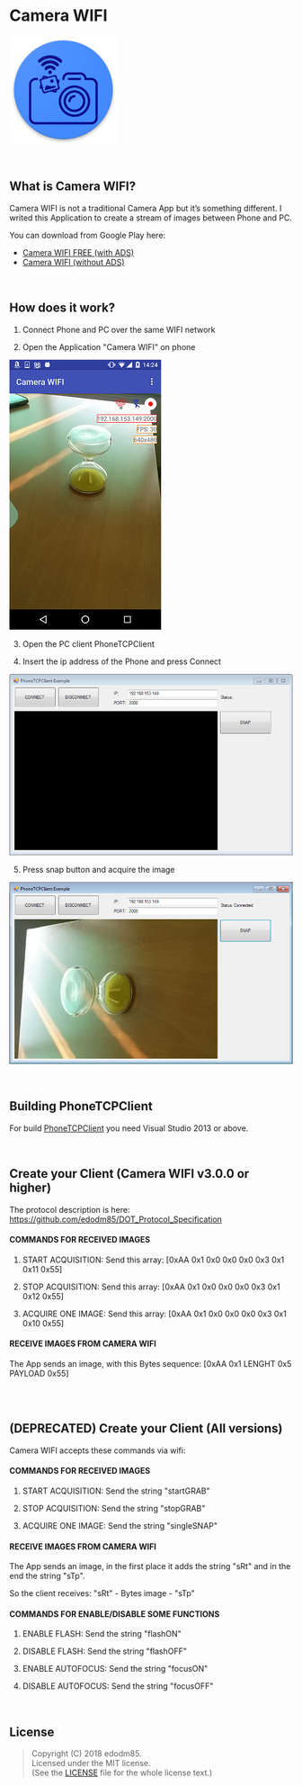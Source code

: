 # Camera WIFI

![](Resources/ic_launcher.png)

<br>

## What is Camera WIFI?

Camera WIFI is not a traditional Camera App but it’s something different.
I writed this Application to create a stream of images between Phone and PC.

You can download from Google Play here:
* [Camera WIFI FREE (with ADS)](https://play.google.com/store/apps/details?id=com.edodm85.cameratcp.free)
* [Camera WIFI (without ADS)](https://play.google.com/store/apps/details?id=com.edodm85.cameratcp.paid)

<br>

## How does it work?

1. Connect Phone and PC over the same WIFI network

2. Open the Application "Camera WIFI" on phone

![](Resources/Screen1%20CameraWIFI.png)

3. Open the PC client PhoneTCPClient

4. Insert the ip address of the Phone and press Connect

![](Resources/Screen3%20PhoneTCPClient.PNG)

5. Press snap button and acquire the image

![](Resources/Screen4%20PhoneTCPClient.PNG)

<br>

## Building PhoneTCPClient

For build [PhoneTCPClient](https://github.com/edodm85/CameraWIFI/tree/master/PhoneTCPClient%20Source%20Code) you need Visual Studio 2013 or above.

<br>

## Create your Client (Camera WIFI v3.0.0 or higher)

The protocol description is here: https://github.com/edodm85/DOT_Protocol_Specification

#### COMMANDS FOR RECEIVED IMAGES

1. START ACQUISITION: Send this array: [0xAA 0x1 0x0 0x0 0x0 0x3 0x1 0x11 0x55]

2. STOP ACQUISITION: Send this array: [0xAA 0x1 0x0 0x0 0x0 0x3 0x1 0x12 0x55]

3. ACQUIRE ONE IMAGE: Send this array: [0xAA 0x1 0x0 0x0 0x0 0x3 0x1 0x10 0x55]

#### RECEIVE IMAGES FROM CAMERA WIFI

The App sends an image, with this Bytes sequence: [0xAA 0x1 LENGHT 0x5 PAYLOAD 0x55]



<br>

<br>

## (DEPRECATED) Create your Client (All versions)

Camera WIFI accepts these commands via wifi:

#### COMMANDS FOR RECEIVED IMAGES

1. START ACQUISITION: Send the string "startGRAB"

2. STOP ACQUISITION: Send the string "stopGRAB"

3. ACQUIRE ONE IMAGE: Send the string "singleSNAP"

#### RECEIVE IMAGES FROM CAMERA WIFI

The App sends an image, in the first place it adds the string "sRt" and in the end the string "sTp".

So the client receives: "sRt" - Bytes image - "sTp"


#### COMMANDS FOR ENABLE/DISABLE SOME FUNCTIONS

1. ENABLE FLASH: Send the string "flashON"

2. DISABLE FLASH: Send the string "flashOFF"
          
3. ENABLE AUTOFOCUS: Send the string "focusON"

4. DISABLE AUTOFOCUS: Send the string "focusOFF"  

<br>

## License

> Copyright (C) 2018 edodm85.  
> Licensed under the MIT license.  
> (See the [LICENSE](https://github.com/edodm85/CameraWIFI/blob/master/LICENSE) file for the whole license text.)
